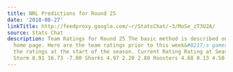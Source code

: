```yaml
---
title: NRL Predictions for Round 25
date: '2018-08-27'
linkTitle: http://feedproxy.google.com/~r/StatsChat/~3/MoSe_zT3U2A/
source: Stats Chat
description: Team Ratings for Round 25 The basic method is described on my Department
  home page. Here are the team ratings prior to this week&#8217;s games, along with
  the ratings at the start of the season. Current Rating Rating at Season Start Difference
  Storm 8.91 16.73 -7.80 Sharks 4.97 2.20 2.80 Roosters 4.68 0.13 4.50 Broncos [&#8230;]
---
```

